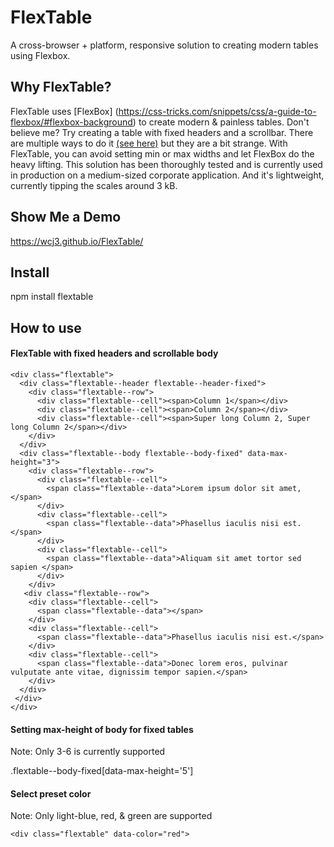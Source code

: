 # FlexTable 
A cross-browser + platform, responsive solution to creating modern tables using Flexbox. 

## Why FlexTable?

FlexTable uses [FlexBox] (https://css-tricks.com/snippets/css/a-guide-to-flexbox/#flexbox-background) to create modern & painless tables. Don't believe me? Try creating a table with fixed headers and a scrollbar. There are multiple ways to do it [(see here)](http://stackoverflow.com/questions/19559197/how-to-make-scrollable-table-with-fixed-headers-using-css) but they are a bit strange. With FlexTable, you can avoid setting min or max widths and let FlexBox do the heavy lifting. This solution has been thoroughly tested and is currently used in production on a medium-sized corporate application. And it's lightweight, currently tipping the scales around 3 kB.

## Show Me a Demo

https://wcj3.github.io/FlexTable/

## Install

npm install flextable

## How to use

#### FlexTable with fixed headers and scrollable body

```
<div class="flextable">
  <div class="flextable--header flextable--header-fixed">
    <div class="flextable--row">
      <div class="flextable--cell"><span>Column 1</span></div>
      <div class="flextable--cell"><span>Column 2</span></div>
      <div class="flextable--cell"><span>Super long Column 2, Super long Column 2</span></div>
    </div>
  </div>
  <div class="flextable--body flextable--body-fixed" data-max-height="3">
    <div class="flextable--row">
      <div class="flextable--cell">
        <span class="flextable--data">Lorem ipsum dolor sit amet, </span>
      </div>
      <div class="flextable--cell">
        <span class="flextable--data">Phasellus iaculis nisi est.</span>
      </div>
      <div class="flextable--cell">
        <span class="flextable--data">Aliquam sit amet tortor sed sapien </span>
      </div>
    </div>
   <div class="flextable--row">
    <div class="flextable--cell">
      <span class="flextable--data"></span>
    </div>
    <div class="flextable--cell">
      <span class="flextable--data">Phasellus iaculis nisi est.</span>
    </div>
    <div class="flextable--cell">
      <span class="flextable--data">Donec lorem eros, pulvinar vulputate ante vitae, dignissim tempor sapien.</span>
    </div>
  </div>            
 </div>
</div>
```
#### Setting max-height of body for fixed tables
Note: Only 3-6 is currently supported

.flextable--body-fixed[data-max-height='5']

#### Select preset color
Note: Only light-blue, red, & green are supported
 ```
 <div class="flextable" data-color="red">
 ```




